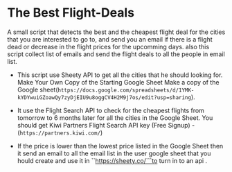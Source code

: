 # The Best Flight-Deals 
A small script that detects the best and the cheapest flight deal for the cities that you are interested to go to, and send you an email if there is a flight dead or decrease in the flight prices for the upcomming days.
also this script collect list of emails and send the flight deals to all the people in email list.

- This script use Sheety API to get all the cities that he should looking for. 
Make Your Own Copy of the Starting Google Sheet
Make a copy of the Google sheet(``https://docs.google.com/spreadsheets/d/1YMK-kYDYwuiGZoawQy7zyDjEIU9u8oggCV4H2M9j7os/edit?usp=sharing``).

- It use the Flight Search API to check for the cheapest flights from tomorrow to 6 months later for all the cities in the Google Sheet.
You should get Kiwi Partners Flight Search API key (Free Signup) - (``https://partners.kiwi.com/``)

- If the price is lower than the lowest price listed in the Google Sheet then it send an email to all the email list in the user google sheet that you hould create and use it in ``https://sheety.co/```to turn in to an api .


